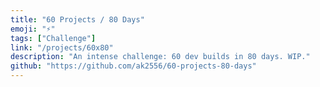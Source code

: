 ```yaml
---
title: "60 Projects / 80 Days"
emoji: "⚡"
tags: ["Challenge"]
link: "/projects/60x80"
description: "An intense challenge: 60 dev builds in 80 days. WIP."
github: "https://github.com/ak2556/60-projects-80-days"
---
```

